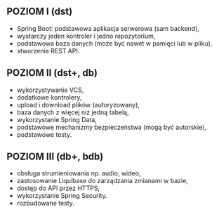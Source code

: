POZIOM I (dst)
---------------
- Spring Boot: podstawowa aplikacja serwerowa (sam backend),
- wystarczy jeden kontroler i jedno repozytorium,
- podstawowa baza danych (może być nawet w pamięci lub w pliku),
- stworzenie REST API.


POZIOM II (dst+, db)
---------------------
- wykorzystywanie VCS,
- dodatkowe kontrolery,
- upload i download plików (autoryzowany),
- baza danych z więcej niż jedną tabelą,
- wykorzystanie Spring Data,
- podstawowe mechanizmy bezpieczeństwa (mogą być autorskie),
- podstawowe testy.


POZIOM III (db+, bdb)
----------------------
- obsługa strumieniowania np. audio, wideo,
- zastosowanie Liquibase do zarządzania zmianami w bazie,
- dostęp do API przez HTTPS,
- wykorzystanie Spring Security.
- rozbudowane testy.
